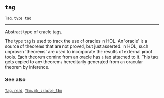 ## `tag`

``` hol4
Tag.type tag
```

------------------------------------------------------------------------

Abstract type of oracle tags.

The type `tag` is used to track the use of oracles in HOL. An 'oracle'
is a source of theorems that are not proved, but just asserted. In HOL,
such unproven 'theorems' are used to incorporate the results of external
proof tools. Each theorem coming from an oracle has a tag attached to
it. This tag gets copied to any theorems hereditarily generated from an
oracular theorem by inference.

### See also

[`Tag.read`](#Tag.read), [`Thm.mk_oracle_thm`](#Thm.mk_oracle_thm)
